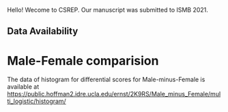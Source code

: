 Hello! Wecome to CSREP. Our manuscript was submitted to ISMB 2021. 
## Data Availability
# Male-Female comparision
The data of histogram for differential scores for Male-minus-Female is available at https://public.hoffman2.idre.ucla.edu/ernst/2K9RS/Male_minus_Female/multi_logistic/histogram/ 
